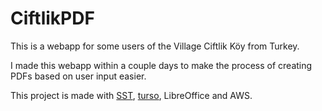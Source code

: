 # CiftlikPDF

This is a webapp for some users of the Village Ciftlik Köy from Turkey.

I made this webapp within a couple days to make the process of creating PDFs based on user input easier.

This project is made with [SST](https://sst.dev), [turso](https://turso.tech), LibreOffice and AWS.
